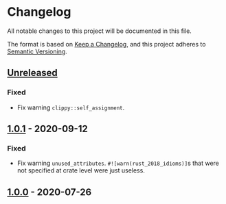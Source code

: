 # Changelog

All notable changes to this project will be documented in this file.

The format is based on [Keep a Changelog](https://keepachangelog.com/en/1.0.0/),
and this project adheres to [Semantic Versioning](https://semver.org/spec/v2.0.0.html).

## [Unreleased]

### Fixed

- Fix warning `clippy::self_assignment`.

## [1.0.1] - 2020-09-12

### Fixed

- Fix warning `unused_attributes`. `#![warn(rust_2018_idioms)]`s that were not
  specified at crate level were just useless.

## [1.0.0] - 2020-07-26

[Unreleased]: https://github.com/dkim/i8080/compare/1.0.1...HEAD
[1.0.1]: https://github.com/dkim/i8080/compare/1.0.0...1.0.1
[1.0.0]: https://github.com/dkim/i8080/releases/tag/1.0.0

